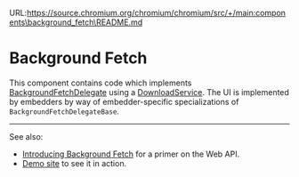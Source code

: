 URL:https://source.chromium.org/chromium/chromium/src/+/main:components\background_fetch\README.md
# Background Fetch

This component contains code which implements [BackgroundFetchDelegate](content/public/browser/background_fetch_delegate.h)
using a [DownloadService](components/download/public/background_service/download_service.h). The UI is implemented by
embedders by way of embedder-specific specializations of `BackgroundFetchDelegateBase`.

---
See also:
- [Introducing Background Fetch](https://developers.google.com/web/updates/2018/12/background-fetch) for a primer on the
  Web API.
- [Demo site](https://bgfetch-http203.glitch.me/) to see it in action.
